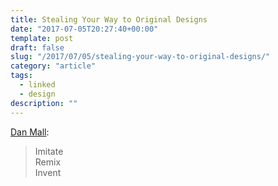 ```yaml
---
title: Stealing Your Way to Original Designs
date: "2017-07-05T20:27:40+00:00"
template: post
draft: false
slug: "/2017/07/05/stealing-your-way-to-original-designs/"
category: "article"
tags:
  - linked
  - design
description: ""
---
```


[Dan Mall](http://danmall.me/articles/stealing-your-way-to-original-designs/):

> Imitate<br>
> Remix<br>
> Invent
